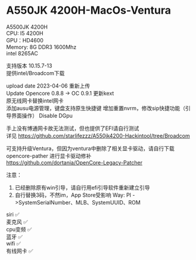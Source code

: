# A550JK 4200H-MacOs-Ventura

A5500JK 4200H  
CPU: I5 4200H  
GPU：HD4600  
Memory: 8G DDR3 1600Mhz  
intel 8265AC


支持版本 10.15.7-13  
提供intel/Broadcom下载


upload date 2023-04-06 重新上传  
Update Opencore 0.8.8 -> OC 0.9.1
更新kext  
原无线网卡替换intel网卡  
添加ausu电源管理，键盘支持原生快捷键
增加重置nvrm，修改sip快捷功能（引导界面操作）
Disable DGpu

手上没有博通网卡故无法测试，但也提供了EFI请自行测试  
详见  https://github.com/starlifezzz/A550jk4200-Hackintool/tree/Broadcom

可支持升级Ventura，但因为ventura中删除了相关显卡驱动，请自行下载opencore-pather 进行显卡驱动修补  
https://github.com/dortania/OpenCore-Legacy-Patcher 

 注意： 
1. 已经删除原有win引导，请自行用efi引导软件重新建立引导  
2. 自行替换3码，不然im，App Store受影响   Way: PI ->SystemSerialNumber、MLB、SystemUUID、ROM


siri     ✅  
麦克风    ✅  
cpu变频   ✅  
蓝牙      ✅  
wifi     ✅  
有线网卡  ✅   

